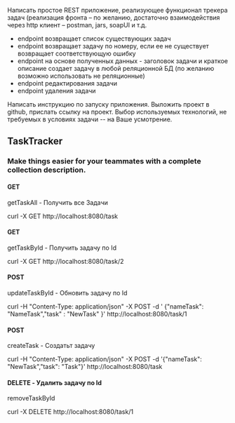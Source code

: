 Написать простое REST приложение, реализующее функционал трекера задач (реализация фронта – по желанию, достаточно
взаимодействия через http клиент – postman, jars, soapUI и т.д.

* endpoint возвращает список существующих задач
* endpoint возвращает задачу по номеру, если ее не существует возвращает соответствующую ошибку
* endpoint на основе полученных данных - заголовок задачи и краткое описание создает задачу в любой реляционной БД (по
  желанию возможно использовать не реляционные)
* endpoint редактирования задачи
* endpoint удаления задачи

Написать инструкцию по запуску приложения. Выложить проект в github, прислать ссылку на проект. Выбор используемых
технологий, не требуемых в условиях задачи -- на Ваше усмотрение.

## TaskTracker

### Make things easier for your teammates with a complete collection description.

#### GET

getTaskAll - Получить все Задачи 

curl -X GET http://localhost:8080/task

#### GET

getTaskById - Получить задачу по Id

curl -X GET http://localhost:8080/task/2

#### POST

updateTaskById - Обновить задачу по Id

curl -H "Content-Type: application/json" -X POST -d ' {"nameTask": "NameTask","task" : "NewTask" }' http://localhost:8080/task/1

#### POST

createTask - Создатьт задачу

curl -H "Content-Type: application/json" -X POST -d '{"nameTask": "NewTask","task": "Task"}'  http://localhost:8080/task

#### DELETE - Удалить задачу по Id

removeTaskById

curl -X DELETE http://localhost:8080/task/1
